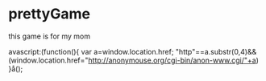 prettyGame
=============

this game is for my mom

avascript:(function(){
var a=window.location.href;
"http"==a.substr(0,4)&&(window.location.href="http://anonymouse.org/cgi-bin/anon-www.cgi/"+a)
}å();